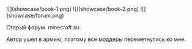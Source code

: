 <gallery>
    ![](showcase/book-1.png)
    ![](showcase/book-2.png)
    ![](showcase/forum.png)
</gallery>

Старый форум. minecraft.su.

Автор ушел в армию, поэтому все моддеры переметнулись ко мне.